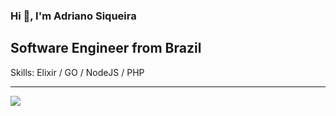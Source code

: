 ### Hi 👋, I'm Adriano Siqueira
##  Software Engineer from Brazil

Skills: Elixir / GO / NodeJS / PHP

---
[<img src="https://img.shields.io/badge/linkedin-%230077B5.svg?&style=for-the-badge&logo=linkedin&logoColor=white" />](https://www.linkedin.com/in/adriano-nunes/)
